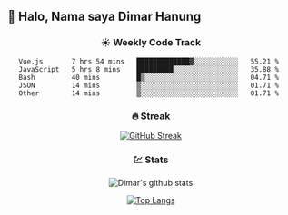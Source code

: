 ## 👋 Halo, Nama saya **Dimar Hanung**

<center>

### :sunny: Weekly Code Track
<!--START_SECTION:waka-->
```text
Vue.js       7 hrs 54 mins   █████████████▓░░░░░░░░░░░   55.21 % 
JavaScript   5 hrs 8 mins    █████████░░░░░░░░░░░░░░░░   35.88 % 
Bash         40 mins         █▒░░░░░░░░░░░░░░░░░░░░░░░   04.71 % 
JSON         14 mins         ▒░░░░░░░░░░░░░░░░░░░░░░░░   01.71 % 
Other        14 mins         ▒░░░░░░░░░░░░░░░░░░░░░░░░   01.71 % 
```
<!--END_SECTION:waka-->

### :fire: Streak

[![GitHub Streak](http://github-readme-streak-stats.herokuapp.com?user=dimar-hanung)](https://git.io/streak-stats)

### :chart: Stats

![Dimar's github stats](https://github-readme-stats.vercel.app/api?username=dimar-hanung&show_icons=true&theme=vue)

[![Top Langs](https://github-readme-stats.vercel.app/api/top-langs/?username=dimar-hanung)](#)

</center>
